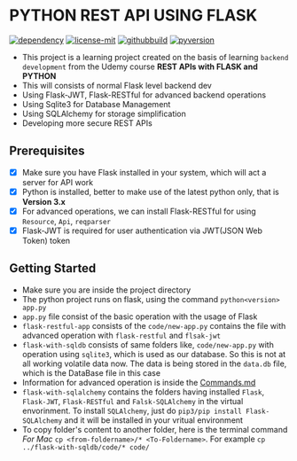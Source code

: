 # PYTHON REST API USING FLASK

[![dependency](https://img.shields.io/github/pipenv/locked/dependency-version/metabolize/rq-dashboard-on-heroku/flask)](https://img.shields.io/github/pipenv/locked/dependency-version/metabolize/rq-dashboard-on-heroku/flask)
[![license-mit](https://img.shields.io/github/license/aloklearning/python-rest-api-app)](https://img.shields.io/github/license/aloklearning/python-rest-api-app)
[![githubbuild](https://img.shields.io/appveyor/build/gruntjs/grunt)](https://img.shields.io/appveyor/build/gruntjs/grunt)
[![pyversion](https://img.shields.io/pypi/pyversions/django)](https://img.shields.io/pypi/pyversions/django)

- This project is a learning project created on the basis of learning `backend development` from the Udemy course **REST APIs with FLASK and PYTHON**
- This will consists of normal Flask level backend dev
- Using Flask-JWT, Flask-RESTful for advanced backend operations
- Using Sqlite3 for Database Management
- Using SQLAlchemy for storage simplification
- Developing more secure REST APIs

## Prerequisites

- [X] Make sure you have Flask installed in your system, which will act a server for API work
- [X] Python is installed, better to make use of the latest python only, that is **Version 3.x**
- [X] For advanced operations, we can install Flask-RESTful for using `Resource`, `Api`, `reqparser`
- [X] Flask-JWT is required for user authentication via JWT(JSON Web Token) token 

## Getting Started

- Make sure you are inside the project directory
- The python project runs on flask, using the command `python<version> app.py`
- `app.py` file consist of the basic operation with the usage of Flask
- `flask-restful-app` consists of the `code/new-app.py` contains the file with advanced operation with `flask-restful` and `flsak-jwt`
- `flask-with-sqldb` consists of same folders like, `code/new-app.py` with operation using `sqlite3`, which is used as our database. So this is not at all working volatile data now. The data is being stored in the `data.db` file, which is the DataBase file in this case
- Information for advanced operation is inside the [Commands.md](https://github.com/aloklearning/python-rest-api-app/blob/master/flask-restful-app/Commands.md)
- `flask-with-sqlalchemy` contains the folders having installed `Flask`, `Flask-JWT`, `Flask-RESTful` and `Falsk-SQLAlchemy` in the virtual envorinment. To install `SQLAlchemy`, just do `pip3/pip install Flask-SQLAlchemy` and it will be installed in your vritual environment
- To copy folder's content to another folder, here is the terminal command *For Mac* `cp <from-foldername>/* <To-Foldername>`. For example `cp ../flask-with-sqldb/code/* code/`

